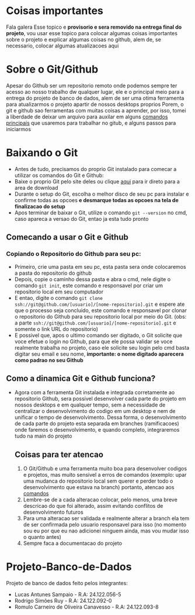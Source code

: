 # Coisas importantes
Fala galera
Esse topico e **provisorio e sera removido na entrega final do projeto**, vou usar esse topico para colocar algumas coisas importantes sobre o projeto e explicar algumas coisas no github, alem de, se necessario, colocar algumas atualizacoes aqui

# Sobre o Git/Github
   Apesar do Github ser um repositorio remoto onde podemos sempre ter acesso ao nosso trabalho dw qualquer lugar, ele e o principal meio para a entrega do projeto de banco de dados, alem de ser uma otima ferramenta para atualizarmos o projeto apartir de nossos desktops proprios
   Porem, o git e github sao ferramentas com muitas coisas a aprender, por isso, tomei a liberdade de deixar um arquivo para auxilar em alguns [comandos principais](comandos_git.md) que usaremos para trabalhar no gitub, e alguns passos para iniciarmos
   # Baixando o Git
   + Antes de tudo, precisamos do proprio Git instalado para comecar a utilizar os comandos do Git e Github:
   + Baixe o proprio Git pelo site deles ou clique [aqui](https://git-scm.com/downloads) para ir direto para a area de download
   + Durante o setup do Git, escolha o melhor disco de seu pc para instalar e confirme todas as opcoes **e desmarque todas as opcoes na tela de finalizacao do setup**
   + Apos terminar de baixar o Git, utilize o comando `git --version` no cmd, caso apareca a versao do Git, entao ja esta tudo pronto
   ## Comecando a usar o Git e Github
   ### Copiando o Repositorio do Github para seu pc:
   + Primeiro, crie uma pasta em seu pc, esta pasta sera onde colocaremos a pasta do repositorio do github
   + Depois, copie o caminho dessa pasta e abra o cmd, nele digite o comando ``git init``, este comando e responsavel por criar um repositorio local em seu computador
   + E entao, digite o comando ``git clone ssh://git@github.com/[usuario]/[nome-repositorio].git`` e espere ate que o processo seja concluido, este comando e responsavel por clonar o repositorio do Github para seu repositorio local por meio do Git. (obs: a parte ``ssh://git@github.com/[usuario]/[nome-repositorio].git`` e somente o link URL do repositorio)
   + E possivel que, apos o ultimo comando ser digitado, o Git solicite que voce efetue o login no Github, para que ele possa validar se voce realmente trabalha no projeto, caso ele solicite seu login pelo cmd basta digitar seu email e seu nome, **importante: o nome digitado aparecera como padrao no seu Github**
## Como a dinamica Git e Github funciona?
+ Agora com a ferramenta Git instalada e integrada corretamente ao repositorio Github, sera possivel desenvolver cada parte do projeto em nossos desktops e em qualquer tempo, sem a necessidade de centralizar o desenvolvimento do codigo em um desktop e nem de unificar o tempo de desenvolvimento. Dessa forma, o desenvolvimento de cada parte do projeto esta separada em branches (ramificacoes) onde faremos o desenvolvimento, e quando completo, integraremos tudo na main do projeto
  ## Coisas para ter atencao
  1. O Git/Github e uma ferramenta muito boa para desenvolver codigos e projetos, mas muito sensivel a erros de comandos (exemplo: upar uma mudanca do repositorio local sem querer e perder todo o desenvolvimento que estava na branch) portanto, atencao aos [comandos](comando_git.md)
  2. Lembre-se de a cada alteracao colocar, pelo menos, uma breve descricao do que foi alterado, assim evitando conflitos de desenvolvimento futuros
  3. Para uma alteracao ser validada e realmente alterar a branch ela tem de ser confirmada pelo usuario responsavel para isso (no momento sou eu por que eu nao adicionei ninguem ainda, mas vou mudar isso o quanto antes)
  4. Sempre faca a documentacao do projeto
     
  

     
   










# Projeto-Banco-de-Dados
Projeto de banco de dados feito pelos integrantes: 
+ Lucas Antunes Sampaio - R.A: 24.122.056-5
+ Rodrigo Simões Ruy - R.A: 24.122.092-0
+ Romulo Carneiro de Oliveira Canavesso - R.A: 24.122.093-8
